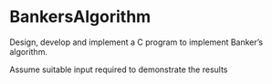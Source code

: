 # BankersAlgorithm
Design, develop and implement a C program to implement Banker’s algorithm.

Assume suitable input required to demonstrate the results
